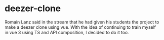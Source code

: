 # deezer-clone

Romain Lanz said in the stream that he had given his students the project to make a deezer clone using vue. With the idea of continuing to train myself in vue 3 using TS and API composition, I decided to do it too.
